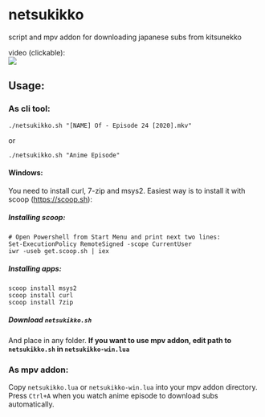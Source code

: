 # netsukikko
script and mpv addon for downloading japanese subs from kitsunekko


video (clickable):  
[![](https://img.youtube.com/vi/6ezuoT7vHHc/hq1.jpg)](https://files.catbox.moe/4tv9sn.mp4 "netsukikko")

## Usage:
### As cli tool:
`./netsukikko.sh "[NAME] Of - Episode 24 [2020].mkv"`

or

`./netsukikko.sh "Anime Episode"`

#### Windows:
You need to install curl, 7-zip and msys2. Easiest way is to install it with scoop (https://scoop.sh): 
##### Installing scoop:
```
# Open Powershell from Start Menu and print next two lines:
Set-ExecutionPolicy RemoteSigned -scope CurrentUser
iwr -useb get.scoop.sh | iex
```
##### Installing apps:
```
scoop install msys2 
scoop install curl
scoop install 7zip
```
##### Download `netsukikko.sh`
And place in any folder. **If you want to use mpv addon, edit path to `netsukikko.sh` in `netsukikko-win.lua`**

### As mpv addon:
Copy `netsukikko.lua` or `netsukikko-win.lua` into your mpv addon directory. Press `Ctrl+A` when you watch anime episode to download subs automatically.
